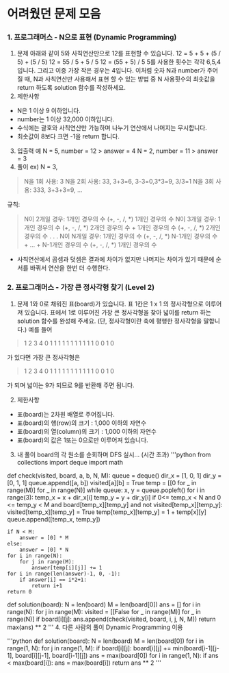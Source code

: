 # 어려웠던 문제 모음

### 1. 프로그래머스 - N으로 표현 (Dynamic Programming)
1. 문제
아래와 같이 5와 사칙연산만으로 12를 표현할 수 있습니다.
12 = 5 + 5 + (5 / 5) + (5 / 5)
12 = 55 / 5 + 5 / 5
12 = (55 + 5) / 5
5를 사용한 횟수는 각각 6,5,4 입니다. 그리고 이중 가장 작은 경우는 4입니다.
이처럼 숫자 N과 number가 주어질 때, N과 사칙연산만 사용해서 표현 할 수 있는 방법 중 N 사용횟수의 최솟값을 return 하도록 solution 함수를 작성하세요.
2. 제한사항
- N은 1 이상 9 이하입니다.
- number는 1 이상 32,000 이하입니다.
- 수식에는 괄호와 사칙연산만 가능하며 나누기 연산에서 나머지는 무시합니다.
- 최솟값이 8보다 크면 -1을 return 합니다.
3. 입출력 예
N = 5, number = 12 > answer = 4
N = 2, number = 11 > answer = 3
4. 풀이 
ex) N = 3,
> N을 1회 사용: 3 
N을 2회 사용: 33, 3+3=6, 3-3=0,3*3=9, 3/3=1
N을 3회 사용: 333, 3+3+3=9, ...

 규칙: 
 > N이 2개일 경우: 1개인 경우의 수 (+, -, /, *) 1개인 경우의 수
 N이 3개일 경우: 1개인 경우의 수 (+, -, /, *) 2개인 경우의 수 + 1개인 경우의 수 (+, -, /, *) 2개인 경우의 수
				.
				.
				.
 N이 N개일 경우: 1개인 경우의 수 (+, -, /, *) N-1개인 경우의 수 + ... + N-1개인 경우의 수 (+, -, /, *) 1개인 경우의 수

 * 사칙연산에서 곱셈과 덧셈은 결과에 차이가 없지만 나머지는 차이가 있기 때문에 순서를 바꿔서 연산을 한번 더 수행한다.


### 2. 프로그래머스 - 가장 큰 정사각형 찾기 (Level 2)

1. 문제
1와 0로 채워진 표(board)가 있습니다. 표 1칸은 1 x 1 의 정사각형으로 이루어져 있습니다. 표에서 1로 이루어진 가장 큰 정사각형을 찾아 넓이를 return 하는 solution 함수를 완성해 주세요. (단, 정사각형이란 축에 평행한 정사각형을 말합니다.)
예를 들어
> 1	2	3	4
0	1	1	1
1	1	1	1
1	1	1	1
0	0	1	0

 가 있다면 가장 큰 정사각형은
> 1	2	3	4
0	1	1	1
1	1	1	1
1	1	1	1
0	0	1	0

 가 되며 넓이는 9가 되므로 9를 반환해 주면 됩니다.

2. 제한사항
+ 표(board)는 2차원 배열로 주어집니다.
+ 표(board)의 행(row)의 크기 : 1,000 이하의 자연수
+ 표(board)의 열(column)의 크기 : 1,000 이하의 자연수
+ 표(board)의 값은 1또는 0으로만 이루어져 있습니다.

3. 내 풀이
board의 각 원소를 순회하며 DFS 실시... (시간 초과)
'''python
from collections import deque
import math

def check(visited, board, a, b, N, M):
	queue = deque()
	dir_x = [1, 0, 1]
	dir_y = [0, 1, 1]
	queue.append([a, b])
	visited[a][b] = True
	temp = [[0 for _ in range(M)] for _ in range(N)]
	while queue:
		x, y = queue.popleft()
		for i in range(3):
			temp_x = x + dir_x[i]
			temp_y = y + dir_y[i]
			if 0<= temp_x < N and 0 <= temp_y < M and board[temp_x][temp_y] and not visited[temp_x][temp_y]:
				visited[temp_x][temp_y] = True
				temp[temp_x][temp_y] = 1 + temp[x][y]
				queue.append([temp_x, temp_y])
	
	if N < M:
		answer = [0] * M
	else:
		answer = [0] * N
	for i in range(N):
		for j in range(M):
			answer[temp[i][j]] += 1
	for i in range(len(answer)-1, 0, -1):
		if answer[i] == i*2+1:
			return i+1
	return 0

def solution(board):
	N = len(board)
	M = len(board[0])
	ans = []
	for i in range(N):
		for j in range(M):
			visited = [[False for _ in range(M)] for _ in range(N)]
			if board[i][j]:
				ans.append(check(visited, board, i, j, N, M))
	return max(ans) ** 2
'''
4. 다른 사람의 풀이
Dynamic Programming 이용

'''python
def solution(board):
	N = len(board)
	M = len(board[0])
	for i in range(1, N):
		for j in range(1, M):
			if board[i][j]:
				board[i][j] += min(board[i-1][j-1], board[i][j-1], board[i-1][j])
	ans = max(board[0])
	for i in range(1, N):
		if ans < max(board[i]):
			ans = max(board[i])
	return ans ** 2
'''
